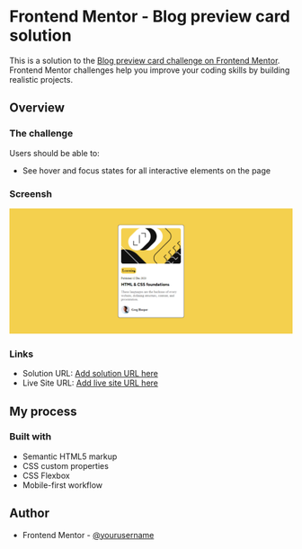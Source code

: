 # Frontend Mentor - Blog preview card solution

This is a solution to the [Blog preview card challenge on Frontend Mentor](https://www.frontendmentor.io/challenges/blog-preview-card-ckPaj01IcS). Frontend Mentor challenges help you improve your coding skills by building realistic projects. 




## Overview

### The challenge

Users should be able to:

- See hover and focus states for all interactive elements on the page

### Screensh
![](image.png)

### Links

- Solution URL: [Add solution URL here](https://github.com/JulioPe13/Blog-preview-card)
- Live Site URL: [Add live site URL here](https://blog-preview-card-psi-three.vercel.app/)

## My process

### Built with

- Semantic HTML5 markup
- CSS custom properties
- CSS Flexbox
- Mobile-first workflow


## Author

- Frontend Mentor - [@yourusername](https://www.frontendmentor.io/profile/JulioPe13)


